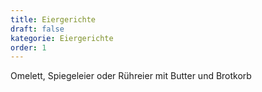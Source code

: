 ```yaml
---
title: Eiergerichte
draft: false
kategorie: Eiergerichte
order: 1
---
```


Omelett, Spiegeleier oder Rühreier mit Butter und Brotkorb
